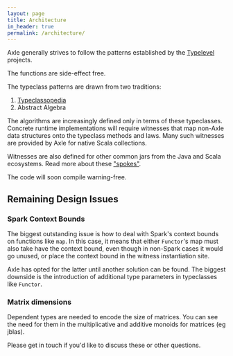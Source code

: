 ```yaml
---
layout: page
title: Architecture
in_header: true
permalink: /architecture/
---
```


Axle generally strives to follow the patterns established
by the [Typelevel](http://typelevel.org/) projects.

The functions are side-effect free.

The typeclass patterns are drawn from two traditions:
1. [Typeclassopedia](https://wiki.haskell.org/Typeclassopedia)
2. Abstract Algebra

The algorithms are increasingly defined only in terms of these typeclasses.
Concrete runtime implementations will require witnesses that map non-Axle data structures
onto the typeclass methods and laws.
Many such witnesses are provided by Axle for native Scala collections.

Witnesses are also defined for other common jars from the Java and Scala ecosystems.
Read more about these ["spokes"](/spokes/).

The code will soon compile warning-free.

Remaining Design Issues
-----------------------

### Spark Context Bounds

The biggest outstanding issue is how to deal with Spark's context bounds
on functions like `map`.
In this case, it means that either `Functor`'s map must also take have the context bound,
even though in non-Spark cases it would go unused, or place the context bound in the
witness instantiation site.

Axle has opted for the latter until another solution can be found.
The biggest downside is the introduction of additional type parameters in typeclasses
like `Functor`.

### Matrix dimensions

Dependent types are needed to encode the size of matrices.
You can see the need for them in the multiplicative and additive monoids for matrices (eg jblas).

Please get in touch if you'd like to discuss these or other questions.
